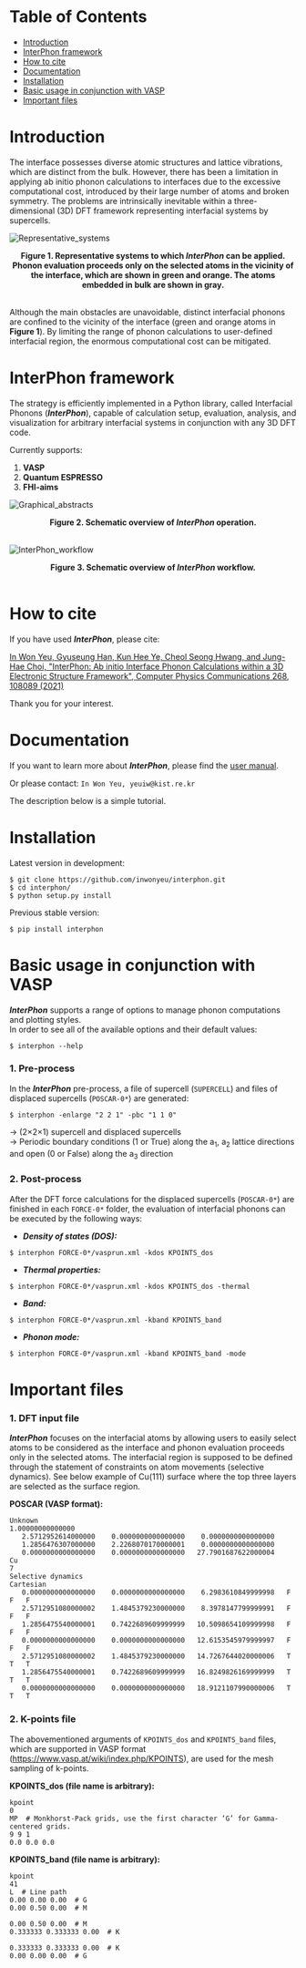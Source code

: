 # Table of Contents
* [Introduction](#introduction)
* [InterPhon framework](#interphon-framework)
* [How to cite](#how-to-cite)
* [Documentation](#documentation)
* [Installation](#installation)
* [Basic usage in conjunction with VASP](#basic-usage)
* [Important files](#important-files)


<a name="introduction"></a>
# Introduction
The interface possesses diverse atomic structures and lattice vibrations, which are distinct from the bulk. However, there has been a limitation in applying ab initio phonon calculations to interfaces due to the excessive computational cost, introduced by their large number of atoms and broken symmetry. The problems are intrinsically inevitable within a three-dimensional (3D) DFT framework representing interfacial systems by supercells.

![Representative_systems](docs/source/images/Representative_systems.png)
<div align='center'><strong>Figure 1. Representative systems to which <i>InterPhon</i> can be applied. Phonon evaluation proceeds only on the selected atoms in the vicinity of the interface, which are shown in green and orange. The atoms embedded in bulk are shown in gray.</strong></div>
<br />


Although the main obstacles are unavoidable, distinct interfacial phonons are confined to the vicinity of the interface (green and orange atoms in **Figure 1**). By limiting the range of phonon calculations to user-defined interfacial region, the enormous computational cost can be mitigated.

<a name="interphon-framework"></a>
# InterPhon framework
The strategy is efficiently implemented in a Python library, called Interfacial Phonons (***InterPhon***), capable of calculation setup, evaluation, analysis, and visualization for arbitrary interfacial systems in conjunction with any 3D DFT code.

Currently supports:

1. **VASP**
2. **Quantum ESPRESSO**
3. **FHI-aims**

![Graphical_abstracts](docs/source/images/Graphical_abstracts.png)
<div align='center'><strong>Figure 2. Schematic overview of <i>InterPhon</i> operation.</strong></div>
<br />


![InterPhon_workflow](docs/source/images/InterPhon_workflow.png)
<div align='center'><strong>Figure 3. Schematic overview of <i>InterPhon</i> workflow.</strong></div>
<br />

<a name="how-to-cite"></a>
# How to cite
If you have used ***InterPhon***, please cite: 

[In Won Yeu, Gyuseung Han, Kun Hee Ye, Cheol Seong Hwang, and Jung-Hae Choi, "InterPhon: Ab initio Interface Phonon Calculations within a 3D Electronic Structure Framework", Computer Physics Communications 268, 108089 (2021)](https://doi.org/10.1016/j.cpc.2021.108089)

Thank you for your interest.

<a name="documentation"></a>
# Documentation
If you want to learn more about ***InterPhon***, please find the [user manual](https://interphon.readthedocs.io/).

Or please contact: ```In Won Yeu, yeuiw@kist.re.kr```

The description below is a simple tutorial.

<a name="installation"></a>
# Installation
Latest version in development:

```
$ git clone https://github.com/inwonyeu/interphon.git
$ cd interphon/
$ python setup.py install
```
Previous stable version:
```
$ pip install interphon
```

<a name="basic-usage"></a>
# Basic usage in conjunction with VASP
***InterPhon*** supports a range of options to manage phonon computations and plotting styles.  
In order to see all of the available options and their default values:

```
$ interphon --help
```

### 1. Pre-process
In the ***InterPhon*** pre-process, a file of supercell (`SUPERCELL`) and files of displaced supercells (`POSCAR-0*`) are generated:

```
$ interphon -enlarge "2 2 1" -pbc "1 1 0"
```

-> (2×2×1) supercell and displaced supercells  
-> Periodic boundary conditions (1 or True) along the a<sub>1</sub>, a<sub>2</sub> lattice directions and open (0 or False) along the a<sub>3</sub> direction

### 2. Post-process
After the DFT force calculations for the displaced supercells (`POSCAR-0*`) are finished in each `FORCE-0*` folder, the evaluation of interfacial phonons can be executed by the following ways:

- ***Density of states (DOS):***
```
$ interphon FORCE-0*/vasprun.xml -kdos KPOINTS_dos
```

- ***Thermal properties:***
```
$ interphon FORCE-0*/vasprun.xml -kdos KPOINTS_dos -thermal
```

- ***Band:***
```
$ interphon FORCE-0*/vasprun.xml -kband KPOINTS_band
```

- ***Phonon mode:***
```
$ interphon FORCE-0*/vasprun.xml -kband KPOINTS_band -mode
```

<a name="important-files"></a>
# Important files
### 1. DFT input file
***InterPhon*** focuses on the interfacial atoms by allowing users to easily select atoms to be considered as the interface and phonon evaluation proceeds only in the selected atoms. The interfacial region is supposed to be defined through the statement of constraints on atom movements (selective dynamics).
See below example of Cu(111) surface where the top three layers are selected as the surface region.

**POSCAR (VASP format):**
```
Unknown
1.00000000000000
   2.5712952614000000    0.0000000000000000    0.0000000000000000
   1.2856476307000000    2.2268070170000001    0.0000000000000000
   0.0000000000000000    0.0000000000000000   27.7901687622000004
Cu
7
Selective dynamics
Cartesian
   0.0000000000000000    0.0000000000000000    6.2983610849999998   F   F   F
   2.5712951080000002    1.4845379230000000    8.3978147799999991   F   F   F
   1.2856475540000001    0.7422689609999999   10.5098654109999998   F   F   F
   0.0000000000000000    0.0000000000000000   12.6153545979999997   F   F   F
   2.5712951080000002    1.4845379230000000   14.7267644020000006   T   T   T
   1.2856475540000001    0.7422689609999999   16.8249826169999999   T   T   T
   0.0000000000000000    0.0000000000000000   18.9121107990000006   T   T   T
```

### 2. K-points file
The abovementioned arguments of `KPOINTS_dos` and `KPOINTS_band` files, which are supported in VASP format (<https://www.vasp.at/wiki/index.php/KPOINTS>), are used for the mesh sampling of k-points.

**KPOINTS_dos (file name is arbitrary):**
```
kpoint
0
MP  # Monkhorst-Pack grids, use the first character ‘G’ for Gamma-centered grids.
9 9 1
0.0 0.0 0.0
```

**KPOINTS_band (file name is arbitrary):**
```
kpoint
41
L  # Line path
0.00 0.00 0.00  # G
0.00 0.50 0.00  # M

0.00 0.50 0.00  # M
0.333333 0.333333 0.00  # K

0.333333 0.333333 0.00  # K
0.00 0.00 0.00  # G
```
